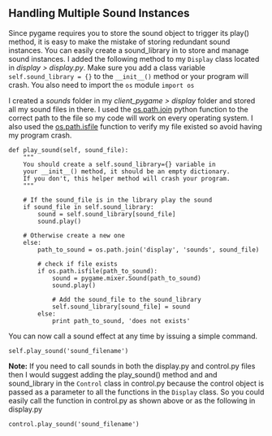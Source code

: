## Handling Multiple Sound Instances

Since pygame requires you to store the sound object to trigger its play() method, it is easy to make the mistake of storing redundant sound instances. You can easily create a sound_library in to store and manage sound instances. I added the following method to my `Display` class located in *display > display.py*. Make sure you add a class variable `self.sound_library = {}` to the `__init__()` method or your program will crash. You also need to import the `os` module `import os`

I created a *sounds* folder in my *client_pygame > display* folder and stored all my sound files in there. I used the [os.path.join](https://docs.python.org/2/library/os.path.html#os.path.join) python function to the correct path to the file so my code will work on every operating system. I also used the [os.path.isfile](https://docs.python.org/2/library/os.path.html#os.path.isfile) function to verify my file existed so avoid having my program crash.

    def play_sound(self, sound_file):
    	"""
    	You should create a self.sound_library={} variable in
        your __init__() method, it should be an empty dictionary.
        If you don't, this helper method will crash your program.
    	"""

    	# If the sound_file is in the library play the sound
        if sound_file in self.sound_library:
            sound = self.sound_library[sound_file]
            sound.play()

        # Otherwise create a new one
        else:
            path_to_sound = os.path.join('display', 'sounds', sound_file)

            # check if file exists
            if os.path.isfile(path_to_sound):
                sound = pygame.mixer.Sound(path_to_sound)
                sound.play()

                # Add the sound_file to the sound_library
                self.sound_library[sound_file] = sound
            else:
            	print path_to_sound, 'does not exists'

You can now call a sound effect at any time by issuing a simple command.

	self.play_sound('sound_filename')

**Note:** If you need to call sounds in both the display.py and control.py files then I would suggest adding the play_sound() method and and sound_library in the `Control` class in control.py because the control object is passed as a parameter to all the functions in the `Display` class. So you could easily call the function in control.py as shown above or as the following in display.py

	control.play_sound('sound_filename')